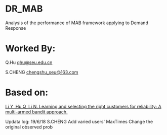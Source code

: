 # DR_MAB
Analysis of the performance of MAB framework applying to Demand Response

# Worked By:
Q.Hu    qhu@seu.edu.cn

S.CHENG chengshu_seu@163.com

# Based on:
[Li Y, Hu Q, Li N. Learning and selecting the right customers for reliability: A multi-armed bandit approach.](https://scholar.harvard.edu/files/yingyingli/files/2018-2.pdf)

Updata log:
19/6/18 S.CHENG 
	Add varied users' MaxTimes
	Change the original observed prob